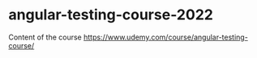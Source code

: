 # angular-testing-course-2022
Content of the course https://www.udemy.com/course/angular-testing-course/
